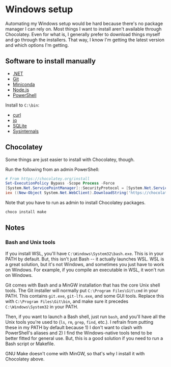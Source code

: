 # Windows setup

Automating my Windows setup would be hard because there's no package manager I can rely on.
Most things I want to install aren't available through Chocolatey.
Even for what is, I generally prefer to download things myself and go through the installers.
That way, I know I'm getting the latest version and which options I'm getting.

## Software to install manually

- [.NET](https://dotnet.microsoft.com/download)
- [Git](https://git-scm.com/download/win)
- [Miniconda](https://docs.conda.io/en/latest/miniconda.html)
- [Node.js](https://nodejs.org/en/download/)
- [PowerShell](https://github.com/PowerShell/PowerShell/releases)

Install to `C:\bin`:
- [curl](https://curl.haxx.se/windows/)
- [jq](https://stedolan.github.io/jq/download/)
- [SQLite](https://www.sqlite.org/download.html)
- [Sysinternals](https://docs.microsoft.com/en-us/sysinternals/downloads/sysinternals-suite)

## Chocolatey

Some things are just easier to install with Chocolatey, though.

Run the following from an admin PowerShell:

```powershell
# From https://chocolatey.org/install
Set-ExecutionPolicy Bypass -Scope Process -Force
[System.Net.ServicePointManager]::SecurityProtocol = [System.Net.ServicePointManager]::SecurityProtocol -bor 3072
iex ((New-Object System.Net.WebClient).DownloadString('https://chocolatey.org/install.ps1'))
```

Note that you have to run as admin to install Chocolatey packages.

```powershell
choco install make
```

## Notes

### Bash and Unix tools

If you install WSL, you'll have `C:\Windows\System32\bash.exe`.
This is in your PATH by default.
But, this isn't just Bash -- it actually launches WSL.
WSL is a great solution, but it's not Windows, and sometimes you just have to work on Windows.
For example, if you compile an executable in WSL, it won't run on Windows.

Git comes with Bash and a MinGW installation that has the core Unix shell tools.
The Git installer will normally put `C:\Program Files\Git\cmd` in your PATH.
This contains `git.exe`, `git-lfs.exe`, and some GUI tools.
Replace this with `C:\Program Files\Git\bin`, and make sure it precedes `C:\Windows\System32` in your PATH.

Then, if you want to launch a Bash shell, just run `bash`, and you'll have all the Unix tools you're used to (`ls`, `rm`, `grep`, `find`, etc.).
I refrain from putting these in my PATH by default because 1) I don't want to clash with PowerShell's aliases and 2) I find the Windows-native tools tend to be better fitted for general use.
But, this is a good solution if you need to run a Bash script or Makefile.

GNU Make doesn't come with MinGW, so that's why I install it with Chocolatey above.